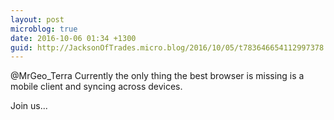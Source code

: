 ```yaml
---
layout: post
microblog: true
date: 2016-10-06 01:34 +1300
guid: http://JacksonOfTrades.micro.blog/2016/10/05/t783646654112997378.html
---
```

@MrGeo_Terra Currently the only thing the best browser is missing is a mobile client and syncing across devices.

Join us...
